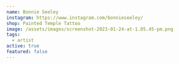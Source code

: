 ```yaml
---
name: Bonnie Seeley
instagram: https://www.instagram.com/bonnieseeley/
shop: Painted Temple Tattoo
image: /assets/images/screenshot-2023-01-24-at-1.05.45-pm.png
tags:
  - artist
active: true
featured: false
---
```

